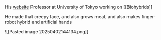 His [website](https://www.hybrid.t.u-tokyo.ac.jp/en/)
Professor at University of Tokyo working on [[Biohybrids]]

He made that creepy face, and also grows meat, and also makes finger-robot hybrid and artificial hands

![[Pasted image 20250402144134.png]]
